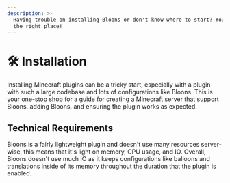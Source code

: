 ```yaml
---
description: >-
  Having trouble on installing Bloons or don't know where to start? You're at
  the right place!
---
```


# 🛠️ Installation

Installing Minecraft plugins can be a tricky start, especially with a plugin with such a large codebase and lots of configurations like Bloons. This is your one-stop shop for a guide for creating a Minecraft server that support Bloons, adding Bloons, and ensuring the plugin works as expected.



## Technical Requirements

Bloons is a fairly lightweight plugin and doesn't use many resources server-wise, this means that it's light on memory,  CPU usage, and IO. Overall, Bloons doesn't use much IO as it keeps configurations like balloons and translations inside of its memory throughout the duration that the plugin is enabled.



